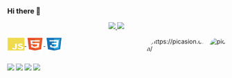 ### Hi there 👋
<div align="center">
  <a href="https://github.com/LuannaEspinola">
  <img height="180em" src="https://github-readme-stats.vercel.app/api?username=LuannaEspinola&show_icons=true&theme=dark&include_all_commits=true&count_private=true"/>
  <img height="180em" src="https://github-readme-stats.vercel.app/api/top-langs/?username=LuannaEspinola&layout=compact&langs_count=7&theme=dark"/>
</div>
<div style="display: inline_block"><br>
  <img align="center" alt="Js" height="30" width="40" src="https://raw.githubusercontent.com/devicons/devicon/master/icons/javascript/javascript-plain.svg">
  <img align="center" alt="HTML" height="30" width="40" src="https://raw.githubusercontent.com/devicons/devicon/master/icons/html5/html5-original.svg">
  <img align="center" alt="CSS" height="30" width="40" src="https://raw.githubusercontent.com/devicons/devicon/master/icons/css3/css3-original.svg">
  <img align="right" alt="pic" height="150" style="border-radius:50px;" src="https://i.picasion.com/pic92/f59f5079af4a85dc5c1d8bf2b357bcf6.gif">
  <a href="https://picasion.com/"><img align="right" src="https://i.picasion.com/pic92/f59f5079af4a85dc5c1d8bf2b357bcf6.gif" width="150" height="150" style="border-radius:50px;" alt="https://picasion.com/" /></a><br /><a href="https://picasion.com/">

</div>
  
  ##
 
<div> 
  
  <a href="https://www.instagram.com/luanna_espinola/" target="_blank"><img src="https://img.shields.io/badge/-Instagram-%23E4405F?style=for-the-badge&logo=instagram&logoColor=white" target="_blank"></a>
  <a href="https://steamcommunity.com/id/kyumikagura/" target="_blank"><img src="https://img.shields.io/badge/Steam-000000?style=for-the-badge&logo=steam&logoColor=white" target="_blank"></a>
  <a href = "mailto:luannaespinola@hotmail.com"><img src="https://img.shields.io/badge/-Gmail-%23333?style=for-the-badge&logo=gmail&logoColor=white" target="_blank"></a>
  <a href="https://www.linkedin.com/in/luanna-espinola-a87ab7178/" target="_blank"><img src="https://img.shields.io/badge/-LinkedIn-%230077B5?style=for-the-badge&logo=linkedin&logoColor=white" target="_blank"></a> 
 
</div>
